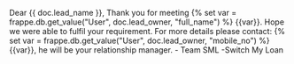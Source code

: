 Dear {{ doc.lead_name }}, Thank you for meeting {% set var = frappe.db.get_value("User", doc.lead_owner, "full_name") %} {{var}}. Hope we were able to fulfil your requirement. For more details please contact: {% set var = frappe.db.get_value("User", doc.lead_owner, "mobile_no") %} {{var}}, he will be your relationship manager. - Team SML -Switch My Loan